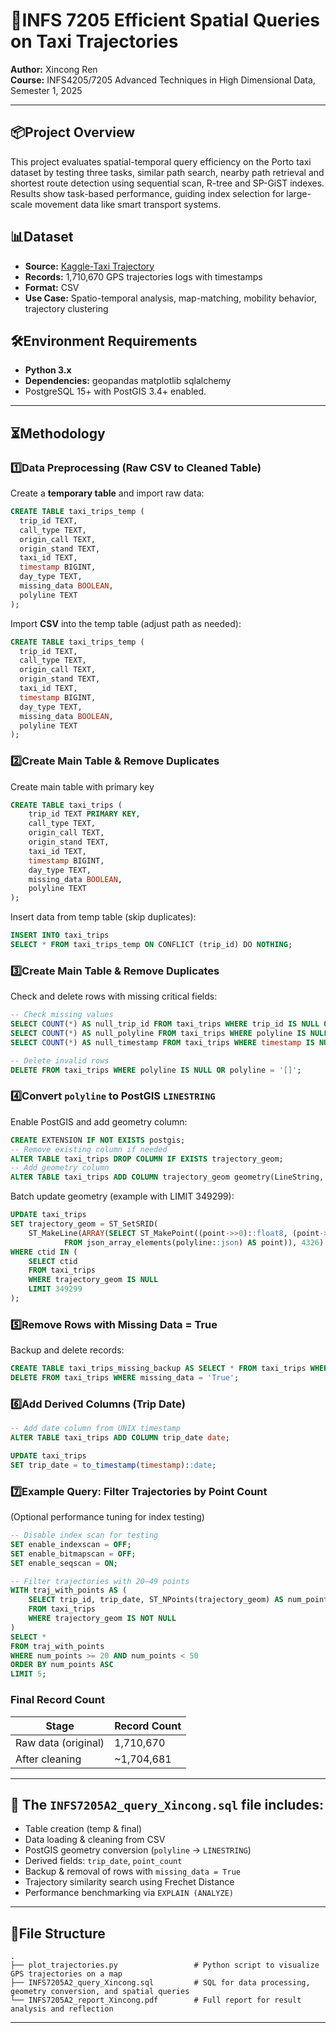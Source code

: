 # 🚗INFS 7205 Efficient Spatial Queries on Taxi Trajectories

**Author:** Xincong Ren  
**Course:** INFS4205/7205 Advanced Techniques in High Dimensional Data, Semester 1, 2025

---

## 📦Project Overview
This project evaluates spatial-temporal query efficiency on the Porto taxi dataset by testing three tasks, similar path search, nearby path retrieval and shortest route detection using sequential scan, R-tree and SP-GiST indexes. Results show task-based performance, guiding index selection for large-scale movement data like smart transport systems.

## 📊Dataset

- **Source:** [Kaggle-Taxi Trajectory](https://www.kaggle.com/datasets/crailtap/taxi-trajectory)
- **Records:** 1,710,670 GPS trajectories logs with timestamps
- **Format:** CSV
- **Use Case:** Spatio-temporal analysis, map-matching, mobility behavior, trajectory clustering

## 🛠️Environment Requirements
- **Python 3.x**
- **Dependencies:** geopandas  matplotlib  sqlalchemy
- PostgreSQL 15+ with PostGIS 3.4+ enabled.

---
## ⏳Methodology

### 1️⃣Data Preprocessing (Raw CSV to Cleaned Table)
Create a **temporary table** and import raw data:
```sql
CREATE TABLE taxi_trips_temp (
  trip_id TEXT,
  call_type TEXT,
  origin_call TEXT,
  origin_stand TEXT,
  taxi_id TEXT,
  timestamp BIGINT,
  day_type TEXT,
  missing_data BOOLEAN,
  polyline TEXT
);
```

Import **CSV** into the temp table (adjust path as needed):
```sql
CREATE TABLE taxi_trips_temp (
  trip_id TEXT,
  call_type TEXT,
  origin_call TEXT,
  origin_stand TEXT,
  taxi_id TEXT,
  timestamp BIGINT,
  day_type TEXT,
  missing_data BOOLEAN,
  polyline TEXT
);
```

### 2️⃣Create Main Table & Remove Duplicates
Create main table with primary key
```sql
CREATE TABLE taxi_trips (
    trip_id TEXT PRIMARY KEY,
    call_type TEXT,
    origin_call TEXT,
    origin_stand TEXT,
    taxi_id TEXT,
    timestamp BIGINT,
    day_type TEXT,
    missing_data BOOLEAN,
    polyline TEXT
);
```

Insert data from temp table (skip duplicates):
```sql
INSERT INTO taxi_trips
SELECT * FROM taxi_trips_temp ON CONFLICT (trip_id) DO NOTHING;
```

### 3️⃣Create Main Table & Remove Duplicates
Check and delete rows with missing critical fields:
```sql
-- Check missing values
SELECT COUNT(*) AS null_trip_id FROM taxi_trips WHERE trip_id IS NULL OR trip_id = '';
SELECT COUNT(*) AS null_polyline FROM taxi_trips WHERE polyline IS NULL OR polyline = '[]';
SELECT COUNT(*) AS null_timestamp FROM taxi_trips WHERE timestamp IS NULL;

-- Delete invalid rows
DELETE FROM taxi_trips WHERE polyline IS NULL OR polyline = '[]';
```

### 4️⃣Convert  `polyline` to PostGIS `LINESTRING`
Enable PostGIS and add geometry column:
```sql
CREATE EXTENSION IF NOT EXISTS postgis;
-- Remove existing column if needed
ALTER TABLE taxi_trips DROP COLUMN IF EXISTS trajectory_geom;
-- Add geometry column
ALTER TABLE taxi_trips ADD COLUMN trajectory_geom geometry(LineString, 4326);
```

Batch update geometry (example with LIMIT 349299):
```sql
UPDATE taxi_trips
SET trajectory_geom = ST_SetSRID(
    ST_MakeLine(ARRAY(SELECT ST_MakePoint((point->>0)::float8, (point->>1)::float8)
            FROM json_array_elements(polyline::json) AS point)), 4326)
WHERE ctid IN (
    SELECT ctid
    FROM taxi_trips
    WHERE trajectory_geom IS NULL
    LIMIT 349299
);
```

### 5️⃣Remove Rows with Missing Data = True
Backup and delete records:
```sql
CREATE TABLE taxi_trips_missing_backup AS SELECT * FROM taxi_trips WHERE missing_data = 'True';
DELETE FROM taxi_trips WHERE missing_data = 'True';
```

### 6️⃣Add Derived Columns (Trip Date)
```sql
-- Add date column from UNIX timestamp
ALTER TABLE taxi_trips ADD COLUMN trip_date date;

UPDATE taxi_trips
SET trip_date = to_timestamp(timestamp)::date;
```

### 7️⃣Example Query: Filter Trajectories by Point Count
(Optional performance tuning for index testing)
```sql
-- Disable index scan for testing
SET enable_indexscan = OFF;
SET enable_bitmapscan = OFF;
SET enable_seqscan = ON;

-- Filter trajectories with 20–49 points
WITH traj_with_points AS (
    SELECT trip_id, trip_date, ST_NPoints(trajectory_geom) AS num_points
    FROM taxi_trips
    WHERE trajectory_geom IS NOT NULL
)
SELECT *
FROM traj_with_points
WHERE num_points >= 20 AND num_points < 50
ORDER BY num_points ASC
LIMIT 5;
```

### **Final Record Count**  
| Stage                  | Record Count |  
|------------------------|--------------|  
| Raw data (original)    | 1,710,670    |  
| After cleaning         | ~1,704,681   |  

---

## 📄 The `INFS7205A2_query_Xincong.sql` file includes:
- Table creation (temp & final)
- Data loading & cleaning from CSV
- PostGIS geometry conversion (`polyline` → `LINESTRING`)
- Derived fields: `trip_date`, `point_count`
- Backup & removal of rows with `missing_data = True`
- Trajectory similarity search using Frechet Distance
- Performance benchmarking via `EXPLAIN (ANALYZE)`

--- 
## 📁File Structure
```
.
├── plot_trajectories.py                 # Python script to visualize GPS trajectories on a map
├── INFS7205A2_query_Xincong.sql         # SQL for data processing, geometry conversion, and spatial queries
└── INFS7205A2_report_Xincong.pdf        # Full report for result analysis and reflection
```

---


